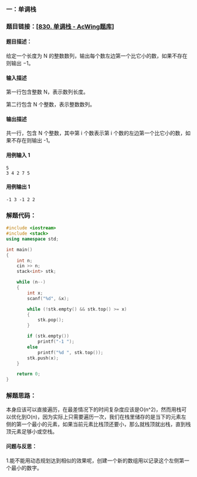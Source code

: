 ### 一：单调栈



### 题目链接：[[830. 单调栈 - AcWing题库](https://www.acwing.com/problem/content/832/)]



#### 题目描述：

给定一个长度为 N 的整数数列，输出每个数左边第一个比它小的数，如果不存在则输出 −1。



#### 输入描述

第一行包含整数 N，表示数列长度。

第二行包含 N 个整数，表示整数数列。

#### 输出描述

共一行，包含 N 个整数，其中第 i 个数表示第 i 个数的左边第一个比它小的数，如果不存在则输出 -1。

#### 用例输入 1

```
5
3 4 2 7 5
```

#### 用例输出 1

```
-1 3 -1 2 2
```

### 解题代码：



```cpp
#include <iostream>
#include <stack>
using namespace std;

int main()
{
    int n;
    cin >> n;
    stack<int> stk;

    while (n--)
    {
        int x;
        scanf("%d", &x);

        while (!stk.empty() && stk.top() >= x)
        {
            stk.pop();
        }

        if (stk.empty())
            printf("-1 ");
        else
            printf("%d ", stk.top());
        stk.push(x);
    }

    return 0;
}
```



### 解题思路：

本身应该可以直接遍历，在最差情况下的时间复杂度应该是O(n^2)，然而用栈可以优化到O(n)，因为实际上只需要遍历一次，我们在栈里储存的是当下的元素左侧的第一个最小的元素，如果当前元素比栈顶还要小，那么就栈顶就出栈，直到栈顶元素足够小或空栈。

#### 问题与反思：

1.能不能用动态规划达到相似的效果呢，创建一个新的数组用以记录这个左侧第一个最小的数字。

